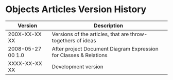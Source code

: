 ﻿Objects Articles Version History
================================

| Version            | Description                                                       |
|--------------------|-------------------------------------------------------------------|
| 200X-XX-XX XX      | Versions of the articles, that are throw-togethers of ideas       |
| 2008-05-27 00  1.0 | After project Document Diagram Expression for Classes & Relations |
| XXXX-XX-XX XX      | Development version                                               |
